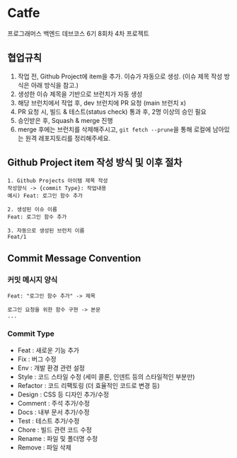 # Catfe

프로그래머스 백엔드 데브코스 6기 8회차 4차 프로젝트

## 협업규칙
1. 작업 전, Github Project에 item을 추가. 이슈가 자동으로 생성. (이슈 제목 작성 방식은 아래 방식을 참고.)
2. 생성한 이슈 제목을 기반으로 브런치가 자동 생성
3. 해당 브런치에서 작업 후, dev 브런치에 PR 요청 (main 브런치 x)
4. PR 요청 시, 빌드 & 테스트(status check) 통과 후, 2명 이상의 승인 필요
5. 승인받은 후, Squash & merge 진행
6. merge 후에는 브런치를 삭제해주시고, `git fetch --prune`을 통해 로컬에 남아있는 원격 레포지토리를 정리해주세요.

## Github Project item 작성 방식 및 이후 절차
```
1. Github Projects 아이템 제목 작성
작성양식 -> {commit Type}: 작업내용
예시) Feat: 로그인 함수 추가

2. 생성된 이슈 이름
Feat: 로그인 함수 추가

3. 자동으로 생성된 브런치 이름 
Feat/1
```

## Commit Message Convention
### 커밋 메시지 양식
```
Feat: "로그인 함수 추가" -> 제목

로그인 요청을 위한 함수 구현 -> 본문
...
```

### Commit Type
- Feat : 새로운 기능 추가
- Fix : 버그 수정
- Env : 개발 환경 관련 설정
- Style : 코드 스타일 수정 (세미 콜론, 인덴트 등의 스타일적인 부분만)
- Refactor : 코드 리팩토링 (더 효율적인 코드로 변경 등)
- Design : CSS 등 디자인 추가/수정
- Comment : 주석 추가/수정
- Docs : 내부 문서 추가/수정
- Test : 테스트 추가/수정
- Chore : 빌드 관련 코드 수정
- Rename : 파일 및 폴더명 수정
- Remove : 파일 삭제
